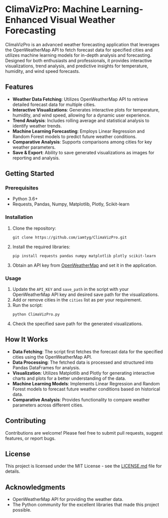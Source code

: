 
# ClimaVizPro: Machine Learning-Enhanced Visual Weather Forecasting

ClimaVizPro is an advanced weather forecasting application that leverages the OpenWeatherMap API to fetch forecast data for specified cities and utilizes machine learning models for in-depth analysis and forecasting. Designed for both enthusiasts and professionals, it provides interactive visualizations, trend analysis, and predictive insights for temperature, humidity, and wind speed forecasts.

## Features

- **Weather Data Fetching**: Utilizes OpenWeatherMap API to retrieve detailed forecast data for multiple cities.
- **Interactive Visualizations**: Generates interactive plots for temperature, humidity, and wind speed, allowing for a dynamic user experience.
- **Trend Analysis**: Includes rolling average and statistical analysis to identify weather trends.
- **Machine Learning Forecasting**: Employs Linear Regression and Random Forest models to predict future weather conditions.
- **Comparative Analysis**: Supports comparisons among cities for key weather parameters.
- **Save & Export**: Ability to save generated visualizations as images for reporting and analysis.

## Getting Started

### Prerequisites

- Python 3.6+
- Requests, Pandas, Numpy, Matplotlib, Plotly, Scikit-learn

### Installation

1. Clone the repository:
   ```
   git clone https://github.com/iamtyg/ClimaVizPro.git
   ```
2. Install the required libraries:
   ```
   pip install requests pandas numpy matplotlib plotly scikit-learn
   ```
3. Obtain an API key from [OpenWeatherMap](https://openweathermap.org/api) and set it in the application.

### Usage

1. Update the `API_KEY` and `save_path` in the script with your OpenWeatherMap API key and desired save path for the visualizations.
2. Add or remove cities in the `cities` list as per your requirement.
3. Run the script:
   ```
   python ClimaVizPro.py
   ```
4. Check the specified save path for the generated visualizations.

## How It Works

- **Data Fetching**: The script first fetches the forecast data for the specified cities using the OpenWeatherMap API.
- **Data Processing**: The fetched data is processed and structured into Pandas DataFrames for analysis.
- **Visualization**: Utilizes Matplotlib and Plotly for generating interactive charts and plots for a better understanding of the data.
- **Machine Learning Models**: Implements Linear Regression and Random Forest models to forecast future weather conditions based on historical data.
- **Comparative Analysis**: Provides functionality to compare weather parameters across different cities.

## Contributing

Contributions are welcome! Please feel free to submit pull requests, suggest features, or report bugs.

## License

This project is licensed under the MIT License - see the [LICENSE.md](LICENSE.md) file for details.

## Acknowledgments

- OpenWeatherMap API for providing the weather data.
- The Python community for the excellent libraries that made this project possible.
